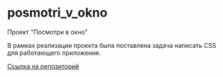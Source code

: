 # posmotri_v_okno
Проект "Посмотри в окно"

В рамках реализации проекта была поставлена задача написать CSS для работающего приложения.

[Ссылка на репозиторий](https://github.com/KaterinaIrga/posmotri_v_okno.git)